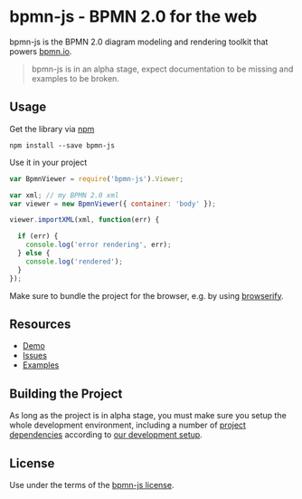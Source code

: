 # bpmn-js - BPMN 2.0 for the web

bpmn-js is the BPMN 2.0 diagram modeling and rendering toolkit that powers [bpmn.io](http://bpmn.io).


> bpmn-js is in an alpha stage, expect documentation to be missing and examples to be broken.


## Usage

Get the library via [npm](http://npmjs.org)

```
npm install --save bpmn-js
```

Use it in your project

```javascript
var BpmnViewer = require('bpmn-js').Viewer;

var xml; // my BPMN 2.0 xml
var viewer = new BpmnViewer({ container: 'body' });

viewer.importXML(xml, function(err) {

  if (err) {
    console.log('error rendering', err);
  } else {
    console.log('rendered');
  }
});
```

Make sure to bundle the project for the browser, e.g. by using [browserify](http://browserify.org).


## Resources

*   [Demo](http://demo.bpmn.io)
*   [Issues](https://github.com/bpmn-io/bpmn-js/issues)
*   [Examples](https://github.com/bpmn-io/bpmn-js-examples)


## Building the Project

As long as the project is in alpha stage, you must make sure you setup the whole development environment, including a number of [project dependencies](https://github.com/bpmn-io) according to [our development setup](https://github.com/bpmn-io/bpmn-js/blob/master/docs/project/SETUP.md).


## License

Use under the terms of the [bpmn-js license](http://bpmn.io/license).